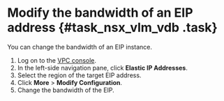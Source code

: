 # Modify the bandwidth of an EIP address {#task_nsx_vlm_vdb .task}

You can change the bandwidth of an EIP instance.

1.  Log on to the [VPC console](https://vpcnext.console.aliyun.com). 
2.  In the left-side navigation pane, click **Elastic IP Addresses**. 
3.  Select the region of the target EIP address. 
4.  Click **More** \> **Modify Configuration**. 
5.  Change the bandwidth of the EIP. 

